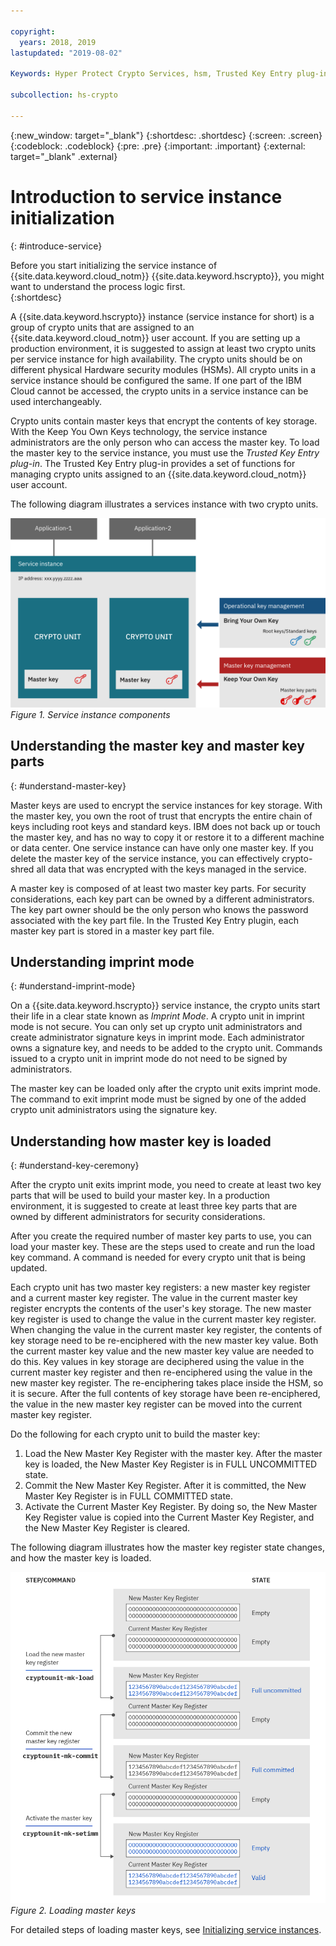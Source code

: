 ```yaml
---

copyright:
  years: 2018, 2019
lastupdated: "2019-08-02"

Keywords: Hyper Protect Crypto Services, hsm, Trusted Key Entry plug-in, service instance, imprint mode, smart card, master key, load master key

subcollection: hs-crypto

---
```


{:new_window: target="_blank"}
{:shortdesc: .shortdesc}
{:screen: .screen}
{:codeblock: .codeblock}
{:pre: .pre}
{:important: .important}
{:external: target="_blank" .external}

# Introduction to service instance initialization
{: #introduce-service}

Before you start initializing the service instance of {{site.data.keyword.cloud_notm}} {{site.data.keyword.hscrypto}}, you might want to understand the process logic first.  
{:shortdesc}

A {{site.data.keyword.hscrypto}} instance (service instance for short) is a group of crypto units that are assigned to an {{site.data.keyword.cloud_notm}} user account. If you are setting up a production environment, it is suggested to assign at least two crypto units per service instance for high availability. The crypto units should be on different physical Hardware security modules (HSMs). All crypto units in a service instance should be configured the same. If one part of the IBM Cloud cannot be accessed, the crypto units in a service instance can be used interchangeably.

Crypto units contain master keys that encrypt the contents of key storage. With the Keep You Own Keys technology, the service instance administrators are the only person who can access the master key. To load the master key to the service instance, you must use the *Trusted Key Entry plug-in*. The Trusted Key Entry plug-in provides a set of functions for managing crypto units assigned to an {{site.data.keyword.cloud_notm}} user account.

The following diagram illustrates a services instance with two crypto units.

![Service instance components](/image/kms_service.png "Service instance components")
*Figure 1. Service instance components*

## Understanding the master key and master key parts
{: #understand-master-key}

Master keys are used to encrypt the service instances for key storage. With the master key, you own the root of trust that encrypts the entire chain of keys including root keys and standard keys. IBM does not back up or touch the master key, and has no way to copy it or restore it to a different machine or data center. One service instance can have only one master key. If you delete the master key of the service instance, you can effectively crypto-shred all data that was encrypted with the keys managed in the service.

A master key is composed of at least two master key parts. For security considerations, each key part can be owned by a different administrators. The key part owner should be the only person who knows the password associated with the key part file. In the Trusted Key Entry plugin, each master key part is stored in a master key part file.

<!-- ## Understanding smart cards
{: #understand-smart-cards}

Each of the smart card is protected by a PIN code and contains the following elements:

* A signature key for an individual administrator
* A unique master key part  

In a production environment, the master key has to be built from at least three key parts that are hosted by three administrators, which means, you will need to have three smart cards in a production environment.

The smart card chip is a Hardware Security Module (HSM) with encryption capability. The key part is generated inside the smart card's HSM and never leaves the smart cards HSM unless it is encrypted. The administrator's signature key is generated in the smart card's HSM and the private part never leaves the smart card's HSM. -->

## Understanding imprint mode
{: #understand-imprint-mode}

On a {{site.data.keyword.hscrypto}} service instance, the crypto units start their life in a clear state known as *Imprint Mode*. A crypto unit in imprint mode is not secure. You can only set up crypto unit administrators and create administrator signature keys in imprint mode. Each administrator owns a signature key, and needs to be added to the crypto unit. Commands issued to a crypto unit in imprint mode do not need to be signed by administrators.

The master key can be loaded only after the crypto unit exits imprint mode. The command to exit imprint mode must be signed by one of the added crypto unit administrators using the signature key.

## Understanding how master key is loaded
{: #understand-key-ceremony}

After the crypto unit exits imprint mode, you need to create at least two key parts that will be used to build your master key. In a production environment, it is suggested to create at least three key parts that are owned by different administrators for security considerations.

After you create the required number of master key parts to use, you can load your master key. These are the steps used to create and run the load key command. A command is needed for every crypto unit that is being updated.

Each crypto unit has two master key registers: a new master key register and a current master key register. The value in the current master key register encrypts the contents of the user's key storage. The new master key register is used to change the value in the current master key register. When changing the value in the current master key register, the contents of key storage need to be re-enciphered with the new master key value. Both the current master key value and the new master key value are needed to do this. Key values in key storage are deciphered using the value in the current master key register and then re-enciphered using the value in the new master key register. The re-enciphering takes place inside the HSM, so it is secure. After the full contents of key storage have been re-enciphered, the value in the new master key register can be moved into the current master key register.

Do the following for each crypto unit to build the master key:

1. Load the New Master Key Register with the master key. After the master key is loaded, the New Master Key Register is in FULL UNCOMMITTED state.  
2. Commit the New Master Key Register. After it is committed, the New Master Key Register is in FULL COMMITTED state.
3. Activate the Current Master Key Register. By doing so, the New Master Key Register value is copied into the Current Master Key Register, and the New Master Key Register is cleared.     

The following diagram illustrates how the master key register state changes, and how the master key is loaded.

![Loading master keys](/image/master_key_register.png "How to load a master key")
*Figure 2. Loading master keys*

For detailed steps of loading master keys, see [Initializing service instances](/docs/services/hs-crypto?topic=hs-crypto-initialize-hsm).
